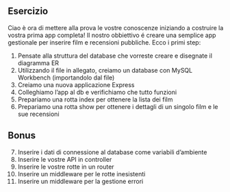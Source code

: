 ## Esercizio

Ciao è ora di mettere alla prova le vostre conoscenze iniziando a costruire la vostra prima app completa!
Il nostro obbiettivo é creare una semplice app gestionale per inserire film e recensioni pubbliche.
Ecco i primi step:

1. Pensate alla struttura del database che vorreste creare e disegnate il diagramma ER
2. Utilizzando il file in allegato, creiamo un database con MySQL Workbench (importandolo dal file)
3. Creiamo una nuova applicazione Express
4. Colleghiamo l’app al db e verifichiamo che tutto funzioni
5. Prepariamo una rotta index per ottenere la lista dei film
6. Prepariamo una rotta show per ottenere i dettagli di un singolo film e le sue recensioni

## Bonus

7. Inserire i dati di connessione al database come variabili d’ambiente
8. Inserire le vostre API in controller
9. Inserire le vostre rotte in un router
10. Inserire un middleware per le rotte inesistenti
11. Inserire un middleware per la gestione errori
